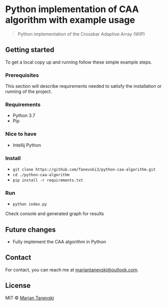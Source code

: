 # Python implementation of CAA algorithm with example usage
> Python implementation of the Crossbar Adaptive Array (WIP)

## Getting started 
To get a local copy up and running follow these simple example steps.

### Prerequisites
This section will describe requirements needed to satisfy the installation or running of the project.

### Requirements

 - Python 3.7
 - Pip
 
### Nice to have
 - Intellij Python

### Install
 - `git clone https://github.com/Tanevski3/python-caa-algorithm.git`
 - `cd ./python-caa-algorithm`
 - `pip install -r requirements.txt`
 
### Run
 - `python index.py`

Check console and generated graph for results

## Future changes
 - Fully implement the CAA algorithm in Python

## Contact

For contact, you can reach me at [marjantanevski@outlook.com](marjantanevski@outlook.com).

## License

MIT © [Marjan Tanevski](marjantanevski@outlook.com)

